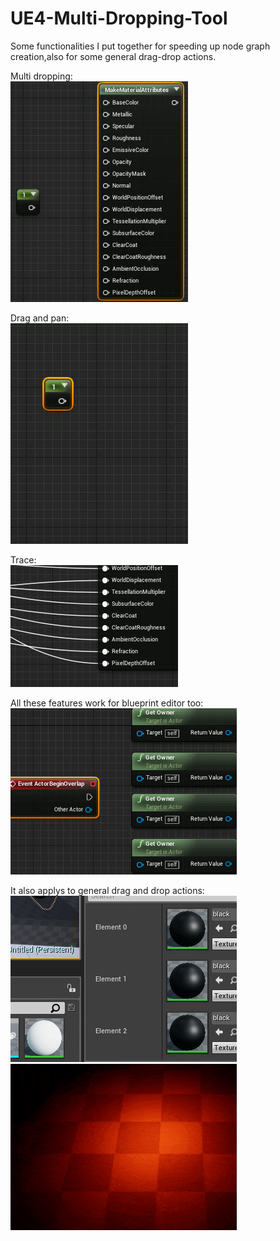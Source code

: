 # UE4-Multi-Dropping-Tool
Some functionalities I put together for speeding up node graph creation,also for some general drag-drop actions.  

Multi dropping:  
![1](Demo/multi_drop.gif)  

Drag and pan:  
![2](Demo/drag_and_pan.gif)  

Trace:  
![3](Demo/trace.gif)  

All these features work for blueprint editor too:  
![4](Demo/bp.gif)  

It also applys to general drag and drop actions:  
![5](Demo/asset.gif)
![6](Demo/ezgif.com-optimize.gif)
